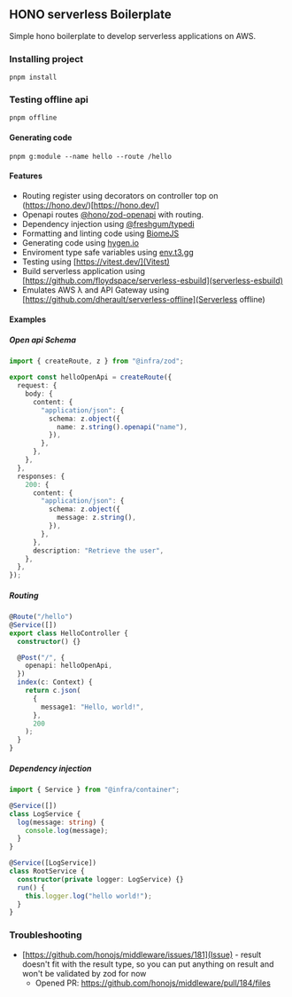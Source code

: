 ## HONO serverless Boilerplate

Simple hono boilerplate to develop serverless applications on AWS.

### Installing project

`pnpm install`

### Testing offline api

`pnpm offline`

#### Generating code

`pnpm g:module --name hello --route /hello`

#### Features

- Routing register using decorators on controller top on (https://hono.dev/)[https://hono.dev/]
- Openapi routes [@hono/zod-openapi](https://github.com/honojs/middleware/tree/main/packages/zod-openapi) with routing.
- Dependency injection using [@freshgum/typedi](https://github.com/freshgum-bubbles/typedi)
- Formatting and linting code using [BiomeJS](https://biomejs.dev/)
- Generating code using [hygen.io](https://www.hygen.io)
- Enviroment type safe variables using [env.t3.gg](https://env.t3.gg/)
- Testing using [https://vitest.dev/](Vitest)
- Build serverless application using [https://github.com/floydspace/serverless-esbuild](serverless-esbuild)
- Emulates AWS λ and API Gateway using [https://github.com/dherault/serverless-offline](Serverless offline)

#### Examples

##### Open api Schema

```ts
import { createRoute, z } from "@infra/zod";

export const helloOpenApi = createRoute({
  request: {
    body: {
      content: {
        "application/json": {
          schema: z.object({
            name: z.string().openapi("name"),
          }),
        },
      },
    },
  },
  responses: {
    200: {
      content: {
        "application/json": {
          schema: z.object({
            message: z.string(),
          }),
        },
      },
      description: "Retrieve the user",
    },
  },
});
```

##### Routing

```ts
@Route("/hello")
@Service([])
export class HelloController {
  constructor() {}

  @Post("/", {
    openapi: helloOpenApi,
  })
  index(c: Context) {
    return c.json(
      {
        message1: "Hello, world!",
      },
      200
    );
  }
}
```

##### Dependency injection

```ts
import { Service } from "@infra/container";

@Service([])
class LogService {
  log(message: string) {
    console.log(message);
  }
}

@Service([LogService])
class RootService {
  constructor(private logger: LogService) {}
  run() {
    this.logger.log("hello world!");
  }
}
```

### Troubleshooting

- [https://github.com/honojs/middleware/issues/181](Issue) - result doesn't fit with the result type, so you can put anything on result and won't be validated by zod for now
  - Opened PR: https://github.com/honojs/middleware/pull/184/files

